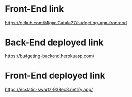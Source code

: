 # Front-End link
https://github.com/MiguelCatala27/budgeting-app-frontend

# Back-End deployed link
https://budgeting-backend.herokuapp.com/

# Front-End deployed link
https://ecstatic-swartz-938ec3.netlify.app/
